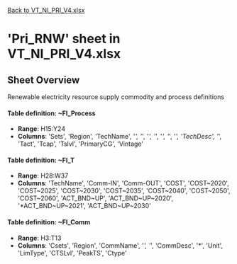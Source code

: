 [Back to VT_NI_PRI_V4.xlsx](README.md)

# 'Pri_RNW' sheet in VT_NI_PRI_V4.xlsx

## Sheet Overview

Renewable electricity resource supply commodity and process definitions

#### Table definition: ~FI_Process
- **Range**: H15:Y24
- **Columns**: 'Sets', 'Region', 'TechName', '*', '*', '*', '*', '*', '*', '*', 'TechDesc', '*', 'Tact', 'Tcap', 'Tslvl', 'PrimaryCG', 'Vintage'

#### Table definition: ~FI_T
- **Range**: H28:W37
- **Columns**: 'TechName', 'Comm-IN', 'Comm-OUT', 'COST', 'COST\~2020', 'COST\~2025', 'COST\~2030', 'COST\~2035', 'COST\~2040', 'COST\~2050', 'COST\~2060', 'ACT_BND\~UP', 'ACT_BND\~UP\~2020', '*ACT_BND\~UP\~2021', 'ACT_BND\~UP\~2030'

#### Table definition: ~FI_Comm
- **Range**: H3:T13
- **Columns**: 'Csets', 'Region', 'CommName', '*', '*', 'CommDesc', '*', 'Unit', 'LimType', 'CTSLvl', 'PeakTS', 'Ctype'

